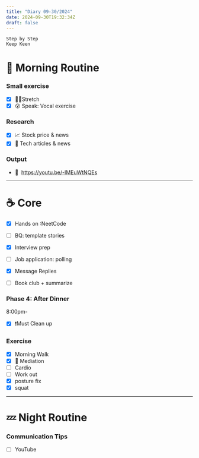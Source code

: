 ```yaml
---
title: "Diary 09-30/2024"  
date: 2024-09-30T19:32:34Z
draft: false
---
```


```tsx
Step by Step
Keep Keen
```

# 🍳 Morning Routine

### Small exercise

- [x]  🧎‍♀️Stretch
- [x]  😮 Speak: Vocal exercise

### Research

- [x]  📈 Stock price & news
- [x]  👾 Tech articles & news

### Output

- 🎥  https://youtu.be/-lMEuWtNQEs

---

# ☕ Core

- [x]  Hands on :NeetCode
- [ ]  BQ: template stories

- [x]  Interview prep

- [ ]  Job application: polling
- [x]  Message Replies
- [ ]  Book club + summarize

### Phase 4: After Dinner

8:00pm-

- [x]  ❗Must Clean up

### Exercise

- [x]  Morning Walk
- [x]  🧘 Mediation
- [ ]  Cardio
- [ ]  Work out
- [x]  posture fix
- [x]  squat

---

# 💤 Night Routine

### Communication Tips

- [ ]  YouTube